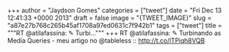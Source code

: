 
+++
author = "Jaydson Gomes"
categories = ["tweet"]
date = "Fri Dec 13 12:41:33 +0000 2013"
draft = false
image = "{TWEET_IMAGE}"
slug = "a87e27b768c265b45af1708a97ed0631c7f942b1"
tags = ["tweet"]
title = """RT @atilafassina: ✎ Turbi..."""
+++
RT @atilafassina: ✎ Turbinando as Media Queries - meu artigo no @tableless :: http://t.co/lTPiqh8VQB
